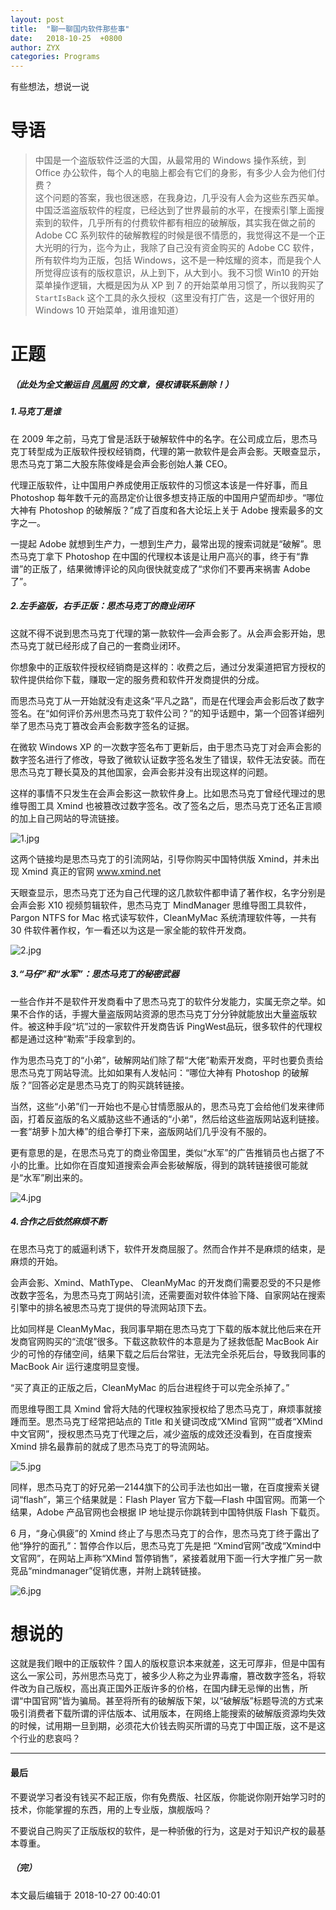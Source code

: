```yaml
---
layout: post
title:  "聊一聊国内软件那些事"
date:   2018-10-25  +0800
author: ZYX
categories: Programs
---
```

有些想法，想说一说

# 导语

> 中国是一个盗版软件泛滥的大国，从最常用的 Windows 操作系统，到 Office 办公软件，每个人的电脑上都会有它们的身影，有多少人会为他们付费？  
> 这个问题的答案，我也很迷惑，在我身边，几乎没有人会为这些东西买单。中国泛滥盗版软件的程度，已经达到了世界最前的水平，在搜索引擎上面搜索到的软件，几乎所有的付费软件都有相应的破解版，其实我在做之前的 Adobe CC 系列软件的破解教程的时候是很不情愿的，我觉得这不是一个正大光明的行为，迄今为止，我除了自己没有资金购买的 Adobe CC 软件，所有软件均为正版，包括 Windows，这不是一种炫耀的资本，而是我个人所觉得应该有的版权意识，从上到下，从大到小。我不习惯 Win10 的开始菜单操作逻辑，大概是因为从 XP 到 7 的开始菜单用习惯了，所以我购买了 `StartIsBack` 这个工具的永久授权（这里没有打广告，这是一个很好用的 Windows 10 开始菜单，谁用谁知道）  

# 正题
##### （此处为全文搬运自 [凤凰网](http://tech.ifeng.com/a/20180715/45063975_0.shtml) 的文章，侵权请联系删除！）  

##### 1.马克丁是谁

在 2009 年之前，马克丁曾是活跃于破解软件中的名字。在公司成立后，思杰马克丁转型成为正版软件授权经销商，代理的第一款软件是会声会影。天眼查显示，思杰马克丁第二大股东陈俊峰是会声会影创始人兼 CEO。  

代理正版软件，让中国用户养成使用正版软件的习惯这本该是一件好事，而且 Photoshop 每年数千元的高昂定价让很多想支持正版的中国用户望而却步。“哪位大神有 Photoshop 的破解版？”成了百度和各大论坛上关于 Adobe 搜索最多的文字之一。  

一提起 Adobe 就想到生产力，一想到生产力，最常出现的搜索词就是“破解”。思杰马克丁拿下 Photoshop 在中国的代理权本该是让用户高兴的事，终于有“靠谱”的正版了，结果微博评论的风向很快就变成了“求你们不要再来祸害 Adobe 了”。  

##### 2.左手盗版，右手正版：思杰马克丁的商业闭环

这就不得不说到思杰马克丁代理的第一款软件—会声会影了。从会声会影开始，思杰马克丁就已经形成了自己的一套商业闭环。  

你想象中的正版软件授权经销商是这样的：收费之后，通过分发渠道把官方授权的软件提供给你下载，赚取一定的服务费和软件开发商提供的分成。  

而思杰马克丁从一开始就没有走这条“平凡之路”，而是在代理会声会影后改了数字签名。在“如何评价苏州思杰马克丁软件公司？”的知乎话题中，第一个回答详细列举了思杰马克丁篡改会声会影数字签名的证据。  

在微软 Windows XP 的一次数字签名布丁更新后，由于思杰马克丁对会声会影的数字签名进行了修改，导致了微软认证数字签名发生了错误，软件无法安装。而在思杰马克丁鞭长莫及的其他国家，会声会影并没有出现这样的问题。  

这样的事情不只发生在会声会影这一款软件身上。比如思杰马克丁曾经代理过的思维导图工具 Xmind 也被篡改过数字签名。改了签名之后，思杰马克丁还名正言顺的加上自己网站的导流链接。  

![1.jpg](http://p0.ifengimg.com/pmop/2018/0715/AD46003A13C51BD5DA46B6332124F568F0CE8DDF_size25_w683_h465.jpeg)

这两个链接均是思杰马克丁的引流网站，引导你购买中国特供版 Xmind，并未出现 Xmind 真正的官网 www.xmind.net  

天眼查显示，思杰马克丁还为自己代理的这几款软件都申请了著作权，名字分别是会声会影 X10 视频剪辑软件，思杰马克丁 MindManager 思维导图工具软件，Pargon NTFS for Mac 格式读写软件，CleanMyMac 系统清理软件等，一共有 30 件软件著作权，乍一看还以为这是一家全能的软件开发商。  

![2.jpg](http://p0.ifengimg.com/pmop/2018/0715/D40863FE73F52905464B5BA7F9243A9D969A0A28_size694_w5400_h2316.jpeg)


##### 3.“马仔”和“水军”：思杰马克丁的秘密武器

一些合作并不是软件开发商看中了思杰马克丁的软件分发能力，实属无奈之举。如果不合作的话，手握大量盗版网站资源的思杰马克丁分分钟就能放出大量盗版软件。被这种手段“坑”过的一家软件开发商告诉 PingWest品玩，很多软件的代理权都是通过这种“勒索”手段拿到的。  

作为思杰马克丁的“小弟”，破解网站们除了帮“大佬”勒索开发商，平时也要负责给思杰马克丁网站导流。比如如果有人发帖问：“哪位大神有 Photoshop 的破解版？”回答必定是思杰马克丁的购买跳转链接。  

当然，这些“小弟”们一开始也不是心甘情愿服从的，思杰马克丁会给他们发来律师函，打着反盗版的名义威胁这些不通话的“小弟”，然后给这些盗版网站返利链接。一套“胡萝卜加大棒”的组合拳打下来，盗版网站们几乎没有不服的。  

更有意思的是，在思杰马克丁的商业帝国里，类似“水军”的广告推销员也占据了不小的比重。比如你在百度知道搜索会声会影破解版，得到的跳转链接很可能就是“水军”刷出来的。  

![4.jpg](http://p0.ifengimg.com/pmop/2018/0715/682BE1ED28E51A71D1FF3067C40C863C4AC49BB7_size26_w720_h358.jpeg)

##### 4.合作之后依然麻烦不断

在思杰马克丁的威逼利诱下，软件开发商屈服了。然而合作并不是麻烦的结束，是麻烦的开始。

会声会影、Xmind、MathType、 CleanMyMac 的开发商们需要忍受的不只是修改数字签名，为思杰马克丁网站引流，还需要面对软件体验下降、自家网站在搜索引擎中的排名被思杰马克丁提供的导流网站顶下去。  

比如同样是 CleanMyMac，我同事早期在思杰马克丁下载的版本就比他后来在开发商官网购买的“流氓”很多。下载这款软件的本意是为了拯救低配 MacBook Air 少的可怜的存储空间，结果下载之后后台常驻，无法完全杀死后台，导致我同事的 MacBook Air 运行速度明显变慢。  

“买了真正的正版之后，CleanMyMac 的后台进程终于可以完全杀掉了。”  

而思维导图工具 Xmind 曾将大陆的代理权独家授权给了思杰马克丁，麻烦事就接踵而至。思杰马克丁经常把站点的 Title 和关键词改成“XMind 官网“”或者“XMind中文官网”，授权思杰马克丁代理之后，减少盗版的成效还没看到，在百度搜索 Xmind 排名最靠前的就成了思杰马克丁的导流网站。  

![5.jpg](http://p0.ifengimg.com/pmop/2018/0715/D84D0FE4A511DC1F7F4142296BDA7BFBF2012BAB_size70_w800_h705.jpeg)

同样，思杰马克丁的好兄弟—2144旗下的公司手法也如出一辙，在百度搜索关键词“flash”，第三个结果就是：Flash Player 官方下载—Flash 中国官网。而第一个结果，Adobe 产品官网也会根据 IP 地址提示你跳转到中国特供版 Flash 下载页。  

6 月，“身心俱疲”的 Xmind 终止了与思杰马克丁的合作，思杰马克丁终于露出了他“狰狞的面孔”：暂停合作以后，思杰马克丁先是把 “Xmind官网”改成“Xmind中文官网”，在网站上声称“XMind 暂停销售”，紧接着就用下面一行大字推广另一款竞品“mindmanager”促销优惠，并附上跳转链接。  

![6.jpg](http://p0.ifengimg.com/pmop/2018/0715/DFF142C38CE43CD799634ECD883E7A470DBFCA56_size55_w637_h800.jpeg)

# 想说的

这就是我们眼中的正版软件？国人的版权意识本来就差，这无可厚非，但是中国有这么一家公司，苏州思杰马克丁，被多少人称之为业界毒瘤，篡改数字签名，将软件改为自己版权，高出真正国外正版许多的价格，在国内肆无忌惮的出售，所谓“中国官网”皆为骗局。甚至将所有的破解版下架，以“破解版”标题导流的方式来吸引消费者下载所谓的评估版本、试用版本，在网络上能搜索的破解版资源均失效的时候，试用期一旦到期，必须花大价钱去购买所谓的马克丁中国正版，这不是这个行业的悲哀吗？  

---

#### 最后
不要说学习者没有钱买不起正版，你有免费版、社区版，你能说你刚开始学习时的技术，你能掌握的东西，用的上专业版，旗舰版吗？

不要说自己购买了正版版权的软件，是一种骄傲的行为，这是对于知识产权的最基本尊重。

##### （完）

本文最后编辑于 2018-10-27 00:40:01